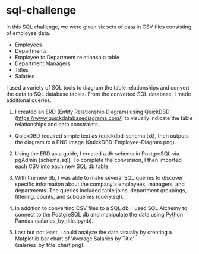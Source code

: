 # sql-challenge
In this SQL challenge, we were given six sets of data in CSV files consisting of employee data.
- Employees
- Departments
- Employee to Department relationship table
- Department Managers
- Titles
- Salaries

I used a variety of SQL tools to diagram the table relationships and convert the data to SQL database tables. 
From the converted SQL database, I made additional queries. 

1. I created an ERD (Entity Relationship Diagram) using QuickDBD (https://www.quickdatabasediagrams.com/) to visually indicate 
the table relationships and data constraints. <br>
- QuickDBD required simple text as (quickdbd-schema.txt), then outputs the diagram to a PNG image (QuickDBD-Employee-Diagram.png).

2. Using the ERD as a guide, I created a db schema in PostgreSQL via pgAdmin (schema.sql). To complete the conversion, I then imported each CSV into each new SQL db table.

3. With the new db, I was able to make several SQL queries to discover specific information about the company's employees, managers, and departments. The queries included table joins, department groupings, filtering, counts, and subqueries (query.sql). 

4. In addition to converting CSV files to a SQL db, I used SQL Alchemy to connect to the PostgreSQL db and manipulate the data using Python Pandas (salaries_by_title.ipynb).

5. Last but not least, I could analyze the data visually by creating a Matplotlib bar chart of 'Average Salaries by Title' (salaries_by_title_chart.png). 
